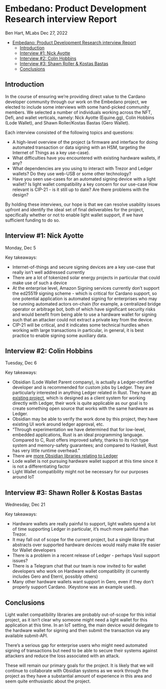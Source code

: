 # Embedano: Product Development Research interview Report

Ben Hart, MLabs
Dec 27, 2022

- [Embedano: Product Development Research interview Report](#embedano-product-development-research-interview-report)
  - [Introduction](#introduction)
  - [Interview #1: Nick Ayotte](#interview-1-nick-ayotte)
  - [Interview #2: Colin Hobbins](#interview-2-colin-hobbins)
  - [Interview #3: Shawn Roller \& Kostas Bastas](#interview-3-shawn-roller--kostas-bastas)
  - [Conclusions](#conclusions)

## Introduction

In the course of ensuring we’re providing direct value to the Cardano developer community through our work on the Embedano project, we elected to include some interviews with some hand-picked community members. We selected a number of individuals working across the NFT, Defi, and wallet verticals, namely: Nick Ayotte (Equine.gg), Colin Hobbins (Lode Wallet), and Shawn Roller/Kostas Bastas (Gero Wallet).

Each interview consisted of the following topics and questions:

- A high-level overview of the project (a firmware and interface for doing automated transaction or data signing with an HSM, targeting the Internet of Things as a key use-case).
- What difficulties have you encountered with existing hardware wallets, if any?
- What dependencies are you using to interact with Trezor and Ledger wallets? Do they use web-USB or some other technology?
- Have you seen use-cases for an automated signing device with a light wallet? Is light wallet compatibility a key concern for our use-case
How relevant is CIP-21 - is it still up to date? Are there problems with the design?

By holding these interviews, our hope is that we can resolve usability issues upfront and identify the ideal set of final deliverables for the project, specifically whether or not to enable light wallet support, if we have sufficient funding to do so.

## Interview #1: Nick Ayotte

Monday, Dec 5

Key takeaways:

- Internet-of-things and secure signing devices are a key use-case that really isn’t well addressed currently
- There are a lot of tokenized solar energy projects in particular that could make use of such a device
- At the enterprise level, Amazon Signing services currently don’t support the ed25519 signing scheme - which is critical for Cardano support, so one potential application is automated signing for enterprises who may be running automated actors on-chain (for example, a centralized bridge operator or arbitrage bot, both of which have significant security risks and would benefit from being able to use a hardware wallet for signing such that an attacker could not extract a private key from the device.
- CIP-21 will be critical, and it indicates some technical hurdles when working with large transactions in particular, in general, it is best practice to enable signing some auxiliary data.

## Interview #2: Colin Hobbins

Tuesday,  Dec 6

Key takeaways:

- Obsidian (Lode Wallet Parent company), is actually a Ledger-certified developer and is recommended for custom jobs by Ledger. They are particularly interested in anything Ledger related in Rust. They have [an existing project](https://blog.obsidian.systems/alamgu-the-rust-ledger-platform/), which is designed as a client system for working directly with Ledger, their work is quite applicable as our goal is to create something open source that works with the same hardware as Ledger.
- Obsidian may be able to verify the work done by this project, they have existing UI work around ledger approval, etc.
- “Through experimentation we have determined that for low-level, embedded applications, Rust is an ideal programming language. Compared to C, Rust offers improved safety, thanks to its rich type system and memory-safety guarantees; and compared to Haskell, Rust has very little runtime overhead.”
- There are [more Obsidian libraries relating to Ledger]( https://github.com/obsidiansystems?q=ledger&type=all&language=&sort=)
- Lode wallet is not pursuing hardware wallet support at this time since it is not a differentiating factor
- Light Wallet compatibility might not be necessary for our purposes around IoT

## Interview #3: Shawn Roller & Kostas Bastas

Wednesday, Dec 21

Key takeaways:

- Hardware wallets are really painful to support,  light wallets spend a lot of time supporting Ledger in particular, it’s much more painful than Trezor.
- It may fall out of scope for the current project, but a single library that abstracts over supported hardware devices would really make life easier for Wallet developers
- There is a problem in a recent release of Ledger - perhaps Vasil support issues?
- There is a Telegram chat that our team is now invited to for wallet developers who work on Hardware wallet compatibility (it currently includes Gero and Eternl, possibly others)
- Many other hardware wallets want support in Gero, even if they don’t properly support Cardano. (Keystone was an example used).

## Conclusions

Light wallet compatibility libraries are probably out-of-scope for this initial project, as it isn’t clear why someone might need a light wallet for this application at this time. In an IoT setting, the main device would delegate to the hardware wallet for signing and then submit the transaction via any available submit-API.

There’s a serious gap for enterprise users who might need automated signing of transactions but need to be able to secure their systems against attackers and reduce the loss associated with an attack.

These will remain our primary goals for the project. It is likely that we will continue to collaborate with Obsidian systems as we work through the project as they have a substantial amount of experience in this area and seem quite enthusiastic about the project.
